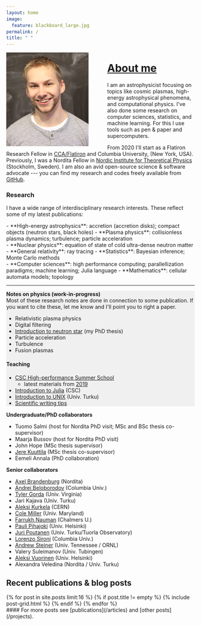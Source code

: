 ```yaml
---
layout: home
image:
  feature: blackboard_large.jpg
permalink: /
title: " "
---
```


<img style="float: left; padding-right:50px;" src="images/jnattila_small.jpg">



# [About me](/about)



I am an astrophysicist focusing on topics like cosmic plasmas, high-energy astrophysical phenomena, and computational physics.
I've also done some research on computer sciences, statistics, and machine learning.
For this I use tools such as pen & paper and supercomputers.

From 2020 I'll start as a Flatiron Research Fellow in [CCA/Flatiron](https://www.simonsfoundation.org/flatiron/center-for-computational-astrophysics/) and Columbia University, (New York, USA).
Previously, I was a Nordita Fellow in [Nordic Institute for Theoretical Physics](http://www.nordita.org) (Stockholm, Sweden). 
I am also an avid open-source science & software advocate --- you can find my research and codes freely available from [GitHub](https://github.com/natj).


### Research 

I have a wide range of interdisciplinary research interests. These reflect some of my latest publications:

<div class="inforow">
<div class="infocolumn" markdown="block">
- **High-energy astrophysics**: accretion (accretion disks); compact objects (neutron stars, black holes)
- **Plasma physics**: collisionless plasma dynamics; turbulence; particle acceleration
</div>
<div class="infocolumn" markdown="block">
- **Nuclear physics**: equation of state of cold ultra-dense neutron matter
- **General relativity**: ray tracing
- **Statistics**: Bayesian inference; Monte Carlo methods
</div>
<div class="infocolumn" markdown="block">
- **Computer sciences**: high performance computing; parallellization paradigms; machine learning; Julia language
- **Mathematics**: cellular automata models; topology
</div>
</div> <!-- /.inforow -->

---

<div class="inforow">

<div class="infocolumn2" markdown="block" style="background-color: #F0F0F0;">
<h4 style="margin-top: 0.2em; margin-bottom: 0.0em;"> Notes on physics (work-in-progress)</h4>
Most of these research notes are done in connection to some publication. If you want to cite these, let me know and I'll point you to right a paper.

- Relativistic plasma physics
- Digital filtering
- [Introduction to neutron star](https://github.com/natj/thesis) (my PhD thesis)
- Particle acceleration
- Turbulence
- Fusion plasmas


#### Teaching

- [CSC High-performance Summer School](https://www.csc.fi/en/web/training/-/csc_summerschool_2019)
    - latest materials from [2019](https://github.com/csc-training/summerschool)
- [Introduction to Julia](https://github.com/csc-training/julia-introduction) (CSC)
- [Introduction to UNIX](https://github.com/natj/unix-intro) (Univ. Turku)
- [Scientific writing tips](https://github.com/natj/sci_writing)
</div>
<div class="infocolumnR" markdown="block">
<h4 style="margin-top: 0.2em; margin-bottom: 0.0em;"> Undergraduate/PhD collaborators</h4>

- Tuomo Salmi (host for Nordita PhD visit; MSc and BSc thesis co-supervisor)
- Maarja Bussov (host for Nordita PhD visit)
- John Hope (MSc thesis supervisor)
- [Jere Kuuttila](https://www.mpa-garching.mpg.de/person/54672/2377) (MSc thesis co-supervisor)
- Eemeli Annala (PhD collaboration)

<h4 style="margin-top: 0.2em; margin-bottom: 0.0em;"> Senior collaborators </h4>

- [Axel Brandenburg](https://www.nordita.org/~brandenb/) (Nordita)
- [Andrei Beloborodov](https://physics.columbia.edu/people/profile/398) (Columbia Univ.)
- [Tyler Gorda](http://www.phys.virginia.edu/People/personal.asp?UID=tdg5cs) (Univ. Virginia)
- Jari Kajava (Univ. Turku)
- [Aleksi Kurkela](https://th-dep.web.cern.ch/roster/kurkela-aleksi) (CERN)
- [Cole Miller](https://www.astro.umd.edu/~miller/) (Univ. Maryland)
- [Farrukh Nauman](https://fnauman.github.io/) (Chalmers U.)
- [Pauli Pihajoki](https://blogs.helsinki.fi/pihajoki/) (Univ. Helsinki)
- [Juri Poutanen](http://users.utu.fi/jurpou/) (Univ. Turku/Tuorla Observatory)
- [Lorenzo Sironi](http://user.astro.columbia.edu/~lsironi/Site/Home.html) (Columbia Univ.)
- [Andrew Steiner](http://neutronstars.utk.edu/) (Univ. Tennessee / ORNL)
- Valery Suleimanov (Univ. Tubingen)
- [Aleksi Vuorinen](https://www.mv.helsinki.fi/home/arjvuori/) (Univ. Helsinki)
- Alexandra Veledina (Nordita / Univ. Turku)
</div>
</div> <!-- /.inforow -->


## Recent publications & blog posts

<div class="tiles">
{% for post in site.posts limit:16 %}
   {% if post.title != empty %}	
	{% include post-grid.html %}
   {% endif %}
{% endfor %}
</div><!-- /.tiles -->

<div style="float:right" markdown="block">
#### For more posts see [publications](/articles) and [other posts](/projects).
</div>



